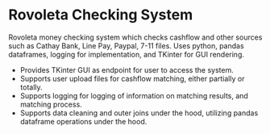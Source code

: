 # Rovoleta Checking System
Rovoleta money checking system which checks cashflow and other sources such as Cathay Bank, Line Pay, Paypal, 7-11 files.
Uses python, pandas dataframes, logging for implementation, and TKinter for GUI rendering.

- Provides TKinter GUI as endpoint for user to access the system.
- Supports user upload files for cashflow matching, either partially or totally.
- Supports logging for logging of information on matching results, and matching process.
- Supports data cleaning and outer joins under the hood, utilizing pandas dataframe operations under the hood.
